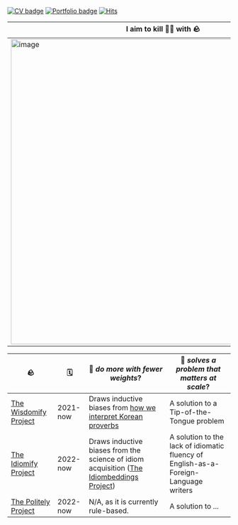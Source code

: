 [![CV badge](https://img.shields.io/badge/CV-April%202022-blue)](https://s3.us-west-2.amazonaws.com/secure.notion-static.com/82557dcc-c24d-4eeb-aa91-8e8778293a48/EKIM_CV.pdf?X-Amz-Algorithm=AWS4-HMAC-SHA256&X-Amz-Content-Sha256=UNSIGNED-PAYLOAD&X-Amz-Credential=AKIAT73L2G45EIPT3X45%2F20220523%2Fus-west-2%2Fs3%2Faws4_request&X-Amz-Date=20220523T074320Z&X-Amz-Expires=86400&X-Amz-Signature=600663fc4c57d80d5f6acb1b3d49b4108f2bc97abe52eb869f1a77d26f8b9e02&X-Amz-SignedHeaders=host&response-content-disposition=filename%20%3D%22EKIM_CV.pdf%22&x-id=GetObject)
[![Portfolio badge](https://img.shields.io/badge/PORTFOLIO-April%202022-blue)](https://s3.us-west-2.amazonaws.com/secure.notion-static.com/a0d08030-ef1f-4e7c-8876-4950667709ff/EKIM_PORTFOLIO.pdf?X-Amz-Algorithm=AWS4-HMAC-SHA256&X-Amz-Content-Sha256=UNSIGNED-PAYLOAD&X-Amz-Credential=AKIAT73L2G45EIPT3X45%2F20220523%2Fus-west-2%2Fs3%2Faws4_request&X-Amz-Date=20220523T050448Z&X-Amz-Expires=86400&X-Amz-Signature=ba9c631792ff5ab2367ab32560f2cc81221d0266ddd7d3089e9ccc5a5ad25b9a&X-Amz-SignedHeaders=host&response-content-disposition=filename%20%3D%22EKIM_PORTFOLIO.pdf%22&x-id=GetObject)
[![Hits](https://hits.seeyoufarm.com/api/count/incr/badge.svg?url=https%3A%2F%2Fgithub.com%2Feubinecto&count_bg=%2379C83D&title_bg=%23555555&icon=&icon_color=%23E7E7E7&title=hits&edge_flat=false)](https://hits.seeyoufarm.com)

I aim to kill 🐤🐤 with 🪨 |
--- | 
<img width="687" alt="image" src="https://user-images.githubusercontent.com/56193069/163379844-b86e5d05-1318-4a79-ac20-ccace60a08b9.png"> |



🪨 | 🗓 | 🐤 *do more with fewer weights*? | 🐤 *solves a problem that matters at scale*?| 
--- | --- | --- | --- |
[The Wisdomify  Project](https://github.com/wisdomify/wisdomify) | 2021-now | Draws inductive biases from [how we interpret Korean proverbs](https://youtu.be/0BhQlCthQTk?t=546) | A solution to a Tip-of-the-Tongue problem | 
[The Idiomify Project](https://github.com/eubinecto/idiomify)| 2022-now | Draws inductive biases from the science of idiom acquisition ([The Idiombeddings Project](https://github.com/eubinecto/idiombeddings)) | A solution to the lack of idiomatic fluency of English-as-a-Foreign-Language writers | 
[The Politely Project](https://github.com/eubinecto/kps) | 2022-now | N/A, as it is currently rule-based.  | A solution to ... | 

 

